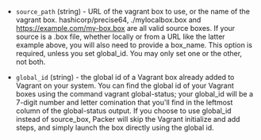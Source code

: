<!-- Code generated from the comments of the Config struct in builder/vagrant/builder.go; DO NOT EDIT MANUALLY -->

-   `source_path` (string) - URL of the vagrant box to use, or the name of the
vagrant box. hashicorp/precise64, ./mylocalbox.box and
https://example.com/my-box.box are all valid source boxes. If your
source is a .box file, whether locally or from a URL like the latter example
above, you will also need to provide a box_name. This option is required,
unless you set global_id. You may only set one or the other, not both.

-   `global_id` (string) - the global id of a Vagrant box already added to Vagrant
on your system. You can find the global id of your Vagrant boxes using the
command vagrant global-status; your global_id will be a 7-digit number and
letter comination that you'll find in the leftmost column of the
global-status output.  If you choose to use global_id instead of
source_box, Packer will skip the Vagrant initialize and add steps, and
simply launch the box directly using the global id.
